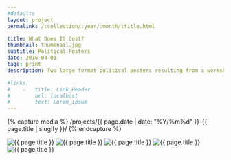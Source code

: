 ```yaml
---
#defaults
layout: project
permalink: /:collection/:year/:month/:title.html

title: What Does It Cost?
thumbnail: thumbnail.jpg
subtitle: Political Posters
date: 2016-04-01
tags: print
description: Two large format political posters resulting from a workshop with [Anette Lenz](https://www.anettelenz.com/). The content explores relationships between identity politics, capitalism, and integrity, with a focus on narrative, semantics, and context as potent strategies for visual language.

#links:
#    -   title: Link_Header
#        url: localhost
#        text: Lorem_ipsum
---
```


<!-- set project media path -->
{% capture media %}
    /projects/{{ page.date | date: "%Y/%m%d" }}-{{ page.title | slugify }}/
{% endcapture %}
<!-- end -->

<!-- media -->
<img class="span8" src="{{media|strip}}mockup.jpg" alt="{{ page.title }}">
<img class="span8" src="{{media|strip}}lenz-poster_01.jpg" alt="{{ page.title }}">
<img class="span8" src="{{media|strip}}lenz-poster_02.jpg" alt="{{ page.title }}">
<img class="span8" src="{{media|strip}}lenz-poster_03.jpg" alt="{{ page.title }}">
<img class="span8" src="{{media|strip}}lenz-poster_04.jpg" alt="{{ page.title }}">

